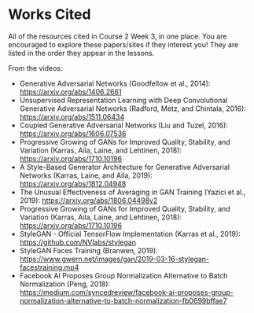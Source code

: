 # Works Cited

All of the resources cited in Course 2 Week 3, in one place. You are encouraged to explore these papers/sites if they interest you! They are listed in the order they appear in the lessons.

From the videos:

+ Generative Adversarial Networks (Goodfellow et al., 2014): https://arxiv.org/abs/1406.2661
+ Unsupervised Representation Learning with Deep Convolutional Generative Adversarial Networks (Radford, Metz, and Chintala, 2016): https://arxiv.org/abs/1511.06434
+ Coupled Generative Adversarial Networks (Liu and Tuzel, 2016): https://arxiv.org/abs/1606.07536
+ Progressive Growing of GANs for Improved Quality, Stability, and Variation (Karras, Aila, Laine, and Lehtinen, 2018): https://arxiv.org/abs/1710.10196
+ A Style-Based Generator Architecture for Generative Adversarial Networks (Karras, Laine, and Aila, 2019): https://arxiv.org/abs/1812.04948
+ The Unusual Effectiveness of Averaging in GAN Training (Yazici et al., 2019): https://arxiv.org/abs/1806.04498v2
+ Progressive Growing of GANs for Improved Quality, Stability, and Variation (Karras, Aila, Laine, and Lehtinen, 2018): https://arxiv.org/abs/1710.10196
+ StyleGAN - Official TensorFlow Implementation (Karras et al., 2019): https://github.com/NVlabs/stylegan
+ StyleGAN Faces Training (Branwen, 2019): https://www.gwern.net/images/gan/2019-03-16-stylegan-facestraining.mp4
+ Facebook AI Proposes Group Normalization Alternative to Batch Normalization (Peng, 2018): https://medium.com/syncedreview/facebook-ai-proposes-group-normalization-alternative-to-batch-normalization-fb0699bffae7